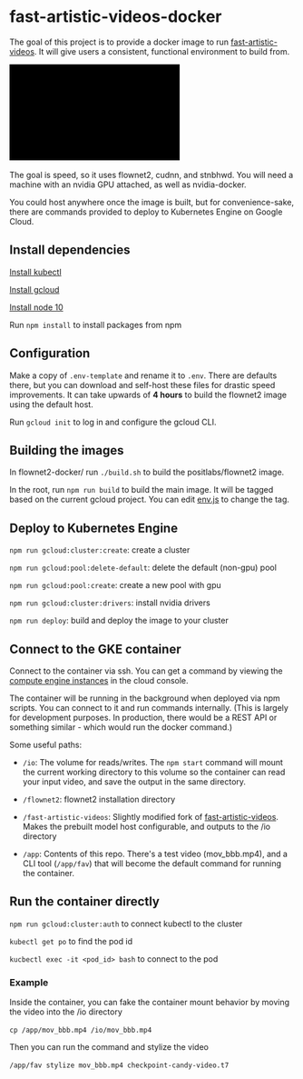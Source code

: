 # fast-artistic-videos-docker

The goal of this project is to provide a docker image to run [fast-artistic-videos](https://github.com/manuelruder/fast-artistic-videos). It will give users a consistent, functional environment to build from.

[![](./demo.gif)](https://www.youtube.com/watch?v=SKql5wkWz8E&t=3m26s)

The goal is speed, so it uses flownet2, cudnn, and stnbhwd. You will need a machine with an nvidia GPU attached, as well as nvidia-docker. 

You could host anywhere once the image is built, but for convenience-sake, there are commands provided to deploy to Kubernetes Engine on Google Cloud.


## Install dependencies

[Install kubectl](https://kubernetes.io/docs/tasks/tools/install-kubectl/)

[Install gcloud](https://cloud.google.com/sdk/install)

[Install node 10](https://nodejs.org/en/)

Run `npm install` to install packages from npm


## Configuration

Make a copy of `.env-template` and rename it to `.env`. There are defaults there, but you can download and self-host these files for drastic speed improvements. It can take upwards of **4 hours** to build the flownet2 image using the default host.

Run `gcloud init` to log in and configure the gcloud CLI.


## Building the images

In flownet2-docker/ run `./build.sh` to build the positlabs/flownet2 image.

In the root, run `npm run build` to build the main image. It will be tagged based on the current gcloud project. You can edit [env.js](https://github.com/positlabs/fast-artistic-videos-docker/blob/master/dev/env.js#L14) to change the tag.


## Deploy to Kubernetes Engine

`npm run gcloud:cluster:create`: create a cluster

`npm run gcloud:pool:delete-default`: delete the default (non-gpu) pool

`npm run gcloud:pool:create`: create a new pool with gpu

`npm run gcloud:cluster:drivers`: install nvidia drivers

`npm run deploy`: build and deploy the image to your cluster

## Connect to the GKE container

Connect to the container via ssh. You can get a command by viewing the [compute engine instances](https://console.cloud.google.com/compute/instances) in the cloud console. 

The container will be running in the background when deployed via npm scripts. You can connect to it and run commands internally. (This is largely for development purposes. In production, there would be a REST API or something similar - which would run the docker command.)

Some useful paths:

- `/io`: The volume for reads/writes. The `npm start` command will mount the current working directory to this volume so the container can read your input video, and save the output in the same directory.

- `/flownet2`: flownet2 installation directory

- `/fast-artistic-videos`: Slightly modified fork of [fast-artistic-videos](https://github.com/manuelruder/fast-artistic-videos). Makes the prebuilt model host configurable, and outputs to the /io directory

- `/app`: Contents of this repo. There's a test video (mov_bbb.mp4), and a CLI tool (`/app/fav`) that will become the default command for running the container.


## Run the container directly

`npm run gcloud:cluster:auth` to connect kubectl to the cluster

`kubectl get po` to find the pod id

`kucbectl exec -it <pod_id> bash` to connect to the pod


### Example

Inside the container, you can fake the container mount behavior by moving the video into the /io directory

`cp /app/mov_bbb.mp4 /io/mov_bbb.mp4`

Then you can run the command and stylize the video

`/app/fav stylize mov_bbb.mp4 checkpoint-candy-video.t7`